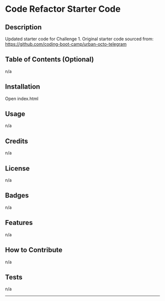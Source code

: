 # Code Refactor Starter Code

## Description

Updated starter code for Challenge 1. Original starter code sourced from: https://github.com/coding-boot-camp/urban-octo-telegram

## Table of Contents (Optional)

n/a

## Installation

Open index.html

## Usage

n/a

## Credits

n/a

## License

n/a

## Badges

n/a

## Features

n/a

## How to Contribute

n/a

## Tests

n/a

---